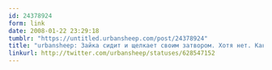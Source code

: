 ```yaml
---
id: 24378924
form: link
date: 2008-01-22 23:29:18
tumblr: "https://untitled.urbansheep.com/post/24378924"
title: "urbansheep: Зайка сидит и щелкает своим затвором. Хотя нет. Какое там 'щелкает'... Лязгает, емае!"
linkurl: http://twitter.com/urbansheep/statuses/628547152
---
```



